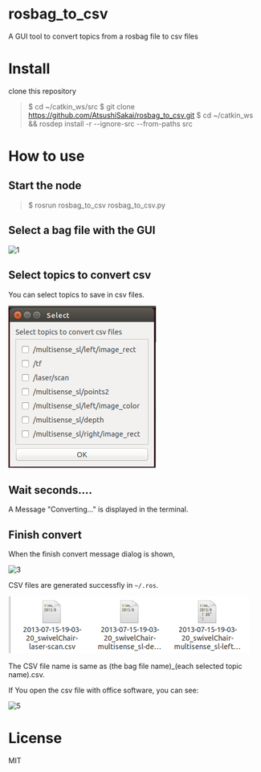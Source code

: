 # rosbag_to_csv

A GUI tool to convert topics from a rosbag file to csv files

# Install

clone this repository

> $ cd ~/catkin_ws/src
> $ git clone https://github.com/AtsushiSakai/rosbag_to_csv.git
> $ cd ~/catkin_ws && rosdep install -r --ignore-src --from-paths src

# How to use

## Start the node

> $ rosrun rosbag_to_csv rosbag_to_csv.py

## Select a bag file with the GUI

![1](https://github.com/AtsushiSakai/rosbag_to_csv/wiki/1.png)

## Select topics to convert csv

You can select topics to save in csv files.

![2](https://github.com/AtsushiSakai/rosbag_to_csv/blob/master/images/pic1.png)

## Wait seconds....

A Message "Converting..." is displayed in the terminal.

## Finish convert

When the finish convert message dialog is shown,

![3](https://github.com/AtsushiSakai/rosbag_filter_gui/wiki/4.png)

CSV files are generated successfly in `~/.ros`.

![4](https://github.com/AtsushiSakai/rosbag_to_csv/blob/master/images/pic2.png)


The CSV file name is same as (the bag file name)_(each selected topic name).csv.

If You open the csv file with office software, you can see:

![5](https://github.com/AtsushiSakai/rosbag_to_csv/wiki/3.png)


# License

MIT
